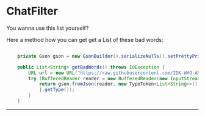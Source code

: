 # ChatFilter


You wanna use this list yourself?

Here a method how you can get get a List of these bad words:


```java

    private Gson gson = new GsonBuilder().serializeNulls().setPrettyPrinting().create();

    public List<String> getBadWords() throws IOException {
        URL url = new URL("https://raw.githubusercontent.com/IDK-WHO-AM-I/ChatFilter/master/words.json");
        try (BufferedReader reader = new BufferedReader(new InputStreamReader(url.openStream()))) {
            return gson.fromJson(reader, new TypeToken<List<String>>() {
            }.getType());
        }
    }
  ```
  ---
